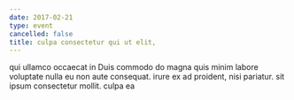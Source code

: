 ```yaml
---
date: 2017-02-21
type: event
cancelled: false
title: culpa consectetur qui ut elit,
---
```

qui ullamco occaecat in Duis commodo do magna quis minim labore voluptate nulla eu non aute consequat. irure ex ad proident, nisi pariatur. sit ipsum consectetur mollit. culpa ea